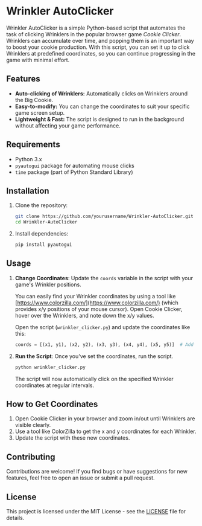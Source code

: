 # Wrinkler AutoClicker

Wrinkler AutoClicker is a simple Python-based script that automates the task of clicking Wrinklers in the popular browser game *Cookie Clicker*. Wrinklers can accumulate over time, and popping them is an important way to boost your cookie production. With this script, you can set it up to click Wrinklers at predefined coordinates, so you can continue progressing in the game with minimal effort.

## Features

- **Auto-clicking of Wrinklers:** Automatically clicks on Wrinklers around the Big Cookie.
- **Easy-to-modify:** You can change the coordinates to suit your specific game screen setup.
- **Lightweight & Fast:** The script is designed to run in the background without affecting your game performance.

## Requirements

- Python 3.x
- `pyautogui` package for automating mouse clicks
- `time` package (part of Python Standard Library)

## Installation

1. Clone the repository:
    ```bash
    git clone https://github.com/yourusername/Wrinkler-AutoClicker.git
    cd Wrinkler-AutoClicker
    ```

2. Install dependencies:
    ```bash
    pip install pyautogui
    ```

## Usage

1. **Change Coordinates**: Update the `coords` variable in the script with your game's Wrinkler positions.

   You can easily find your Wrinkler coordinates by using a tool like [https://www.colorzilla.com/](https://www.colorzilla.com/) (which provides x/y positions of your mouse cursor). Open Cookie Clicker, hover over the Wrinklers, and note down the x/y values.

   Open the script (`wrinkler_clicker.py`) and update the coordinates like this:

    ```python
    coords = [(x1, y1), (x2, y2), (x3, y3), (x4, y4), (x5, y5)]  # Add coordinates for all 6 Wrinklers
    ```

2. **Run the Script**: Once you've set the coordinates, run the script.
    ```bash
    python wrinkler_clicker.py
    ```

   The script will now automatically click on the specified Wrinkler coordinates at regular intervals.

## How to Get Coordinates

1. Open Cookie Clicker in your browser and zoom in/out until Wrinklers are visible clearly.
2. Use a tool like ColorZilla to get the x and y coordinates for each Wrinkler.
3. Update the script with these new coordinates.

## Contributing

Contributions are welcome! If you find bugs or have suggestions for new features, feel free to open an issue or submit a pull request.

## License

This project is licensed under the MIT License - see the [LICENSE](LICENSE) file for details.

